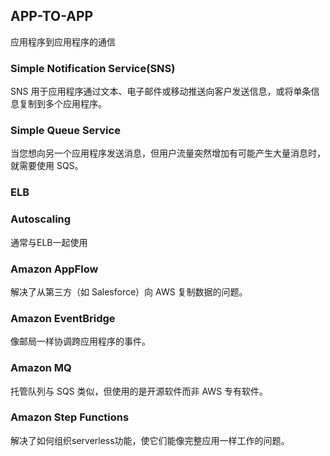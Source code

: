 ## APP-TO-APP

应用程序到应用程序的通信

### Simple Notification Service(SNS)

SNS 用于应用程序通过文本、电子邮件或移动推送向客户发送信息，或将单条信息复制到多个应用程序。

### Simple Queue Service

当您想向另一个应用程序发送消息，但用户流量突然增加有可能产生大量消息时，就需要使用 SQS。

### ELB

### Autoscaling

通常与ELB一起使用

### Amazon AppFlow 

解决了从第三方（如 Salesforce）向 AWS 复制数据的问题。

### Amazon EventBridge 

像邮局一样协调跨应用程序的事件。

### Amazon MQ 

托管队列与 SQS 类似，但使用的是开源软件而非 AWS 专有软件。

### Amazon Step Functions 

解决了如何组织serverless功能，使它们能像完整应用一样工作的问题。